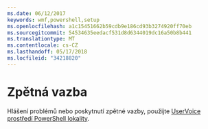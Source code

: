 ```yaml
---
ms.date: 06/12/2017
keywords: wmf,powershell,setup
ms.openlocfilehash: a1c15451662b59cdb9e186cd93b3274920ff70eb
ms.sourcegitcommit: 54534635eedacf531d8d6344019dc16a50b8b441
ms.translationtype: MT
ms.contentlocale: cs-CZ
ms.lasthandoff: 05/17/2018
ms.locfileid: "34218820"
---
```

# <a name="feedback"></a>Zpětná vazba
Hlášení problémů nebo poskytnutí zpětné vazby, použijte [UserVoice prostředí PowerShell lokality](http://windowsserver.uservoice.com/forums/301869-powershell).
